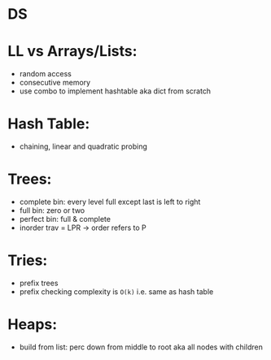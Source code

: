 # DS

# LL vs Arrays/Lists:
* random access
* consecutive memory
* use combo to implement hashtable aka dict from scratch

# Hash Table:
* chaining, linear and quadratic probing

# Trees:
* complete bin: every level full except last is left to right
* full bin: zero or two
* perfect bin: full & complete
* inorder trav = LPR -> order refers to P

# Tries:
* prefix trees
* prefix checking complexity is `O(k)` i.e. same as hash table

# Heaps:
* build from list: perc down from middle to root aka all nodes with children
